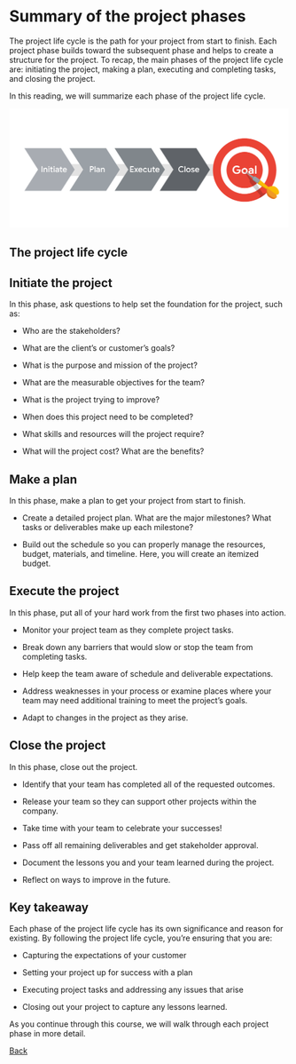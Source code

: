 # Summary of the project phases
The project life cycle is the path for your project from start to finish. Each project phase builds toward the subsequent phase and helps to create a structure for the project. To recap, the main phases of the project life cycle are: initiating the project, making a plan, executing and completing tasks, and closing the project. 

In this reading, we will summarize each phase of the project life cycle. 

![From left to right, this graphic shows each phase of the project management lifecycle as arrows, pointing to a target (goal).](./images/c1-w3-r2.png)

## **The project life cycle**
## Initiate the project
In this phase, ask questions to help set the foundation for the project, such as:

* Who are the stakeholders?

* What are the client’s or customer’s goals?

* What is the purpose and mission of the project?

* What are the measurable objectives for the team?

* What is the project trying to improve? 

* When does this project need to be completed? 

* What skills and resources will the project require? 

* What will the project cost? What are the benefits?

## Make a plan
In this phase, make a plan to get your project from start to finish. 

* Create a detailed project plan. What are the major milestones? What tasks or deliverables make up each milestone?  

* Build out the schedule so you can properly manage the resources, budget, materials, and timeline. Here, you will create an itemized budget.

## Execute the project
In this phase, put all of your hard work from the first two phases into action. 

* Monitor your project team as they complete project tasks. 

* Break down any barriers that would slow or stop the team from completing tasks. 

* Help keep the team aware of schedule and deliverable expectations.

* Address weaknesses in your process or examine places where your team may need additional training to meet the project’s goals.

* Adapt to changes in the project as they arise.

## Close the project
In this phase, close out the project.

* Identify that your team has completed all of the requested outcomes. 

* Release your team so they can support other projects within the company.

* Take time with your team to celebrate your successes! 

* Pass off all remaining deliverables and get stakeholder approval.

* Document the lessons you and your team learned during the project.

* Reflect on ways to improve in the future.

## Key takeaway
Each phase of the project life cycle has its own significance and reason for existing. By following the project life cycle, you’re ensuring that you are: 

* Capturing the expectations of your customer

* Setting your project up for success with a plan

* Executing project tasks and addressing any issues that arise 

* Closing out your project to capture any lessons learned. 

As you continue through this course, we will walk through each project phase in more detail.


[Back](./c1-foundation.md)

